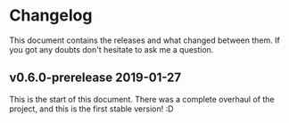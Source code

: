 # Changelog
This document contains the releases and what changed between them.
If you got any doubts don't hesitate to ask me a question.

## **v0.6.0-prerelease** 2019-01-27
This is the start of this document. There was a complete overhaul of the project, and this is the first stable version! :D